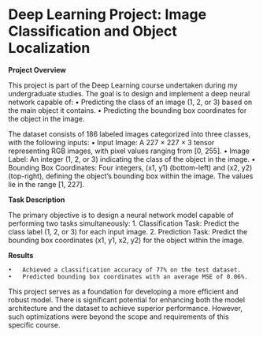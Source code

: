 # Deep Learning Project: Image Classification and Object Localization

**Project Overview**

This project is part of the Deep Learning course undertaken during my undergraduate studies. The goal is to design and implement a deep neural network capable of:
	•	Predicting the class of an image (1, 2, or 3) based on the main object it contains.
	•	Predicting the bounding box coordinates for the object in the image.

The dataset consists of 186 labeled images categorized into three classes, with the following inputs:
	•	Input Image: A 227 × 227 × 3 tensor representing RGB images, with pixel values ranging from [0, 255].
	•	Image Label: An integer (1, 2, or 3) indicating the class of the object in the image.
	•	Bounding Box Coordinates: Four integers, (x1, y1) (bottom-left) and (x2, y2) (top-right), defining the object’s bounding box within the image. The values lie in the range [1, 227].

**Task Description**

The primary objective is to design a neural network model capable of performing two tasks simultaneously:
	1.	Classification Task: Predict the class label (1, 2, or 3) for each input image.
	2.	Prediction Task: Predict the bounding box coordinates (x1, y1, x2, y2) for the object within the image.

**Results**

	•	Achieved a classification accuracy of 77% on the test dataset.
	•	Predicted bounding box coordinates with an average MSE of 0.06%.



This project serves as a foundation for developing a more efficient and robust model. There is significant potential for enhancing both the model architecture and the dataset to achieve superior performance. However, such optimizations were beyond the scope and requirements of this specific course.

